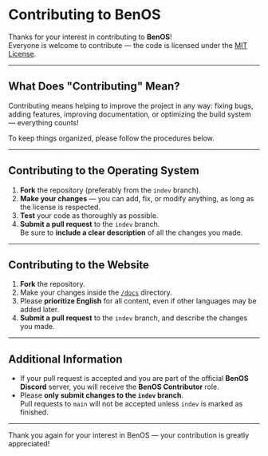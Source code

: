 # Contributing to BenOS

Thanks for your interest in contributing to **BenOS**!  
Everyone is welcome to contribute — the code is licensed under the [MIT License](LICENSE).

---

## What Does "Contributing" Mean?

Contributing means helping to improve the project in any way: fixing bugs, adding features, improving documentation, or optimizing the build system — everything counts!

To keep things organized, please follow the procedures below.

---

## Contributing to the Operating System

1. **Fork** the repository (preferably from the `indev` branch).
2. **Make your changes** — you can add, fix, or modify anything, as long as the license is respected.
3. **Test** your code as thoroughly as possible.
4. **Submit a pull request** to the `indev` branch.  
   Be sure to **include a clear description** of all the changes you made.

---

## Contributing to the Website

1. **Fork** the repository.
2. Make your changes inside the [`/docs`](docs/) directory.
3. Please **prioritize English** for all content, even if other languages may be added later.
4. **Submit a pull request** to the `indev` branch, and describe the changes you made.

---

## Additional Information

- If your pull request is accepted and you are part of the official **BenOS Discord** server, you will receive the **BenOS Contributor** role.
- Please **only submit changes to the `indev` branch**.  
  Pull requests to `main` will not be accepted unless `indev` is marked as finished.

---

Thank you again for your interest in BenOS — your contribution is greatly appreciated!